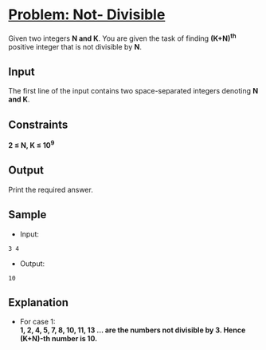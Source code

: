 # [Problem: Not- Divisible](https://my.newtonschool.co/playground/code/nfc61tetv8wn)

Given two integers **N and K**. You are given the task of finding **(K+N)<sup>th</sup>** positive integer that is not divisible by **N**.

## Input

The first line of the input contains two space-separated integers denoting **N and K**.

## Constraints

**2 ≤ N, K ≤ 10<sup>9</sup>**

## Output

Print the required answer.

## Sample

- Input:
```
3 4
```

- Output:
```
10
```

## Explanation

- For case 1: <br> **1, 2, 4, 5, 7, 8, 10, 11, 13 ... are the numbers not divisible by 3.
Hence (K+N)-th number is 10.**
